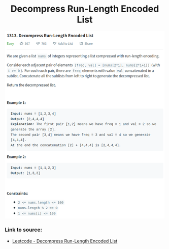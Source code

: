 <h1 align="center">Decompress Run-Length Encoded List</h1>

![alt text](https://github.com/matthew01lokiet/Algorithmic-exercises/blob/main/z_description_images/Arrays/decompress_run_length_encoded_list.png?raw=true)

### Link to source: 
- <a href="https://leetcode.com/problems/decompress-run-length-encoded-list/">Leetcode - Decompress Run-Length Encoded List</a>

